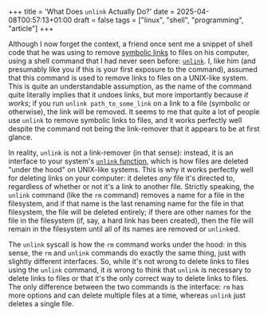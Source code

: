 +++
title = 'What Does `unlink` Actually Do?'
date = 2025-04-08T00:57:13+01:00
draft = false
tags = ["linux", "shell", "programming", "article"]
+++

Although I now forget the context, a friend once sent me a snippet of shell code that he was using to remove [symbolic links](https://www.man7.org/linux/man-pages/man1/ln.1.html) to files on his computer, using a shell command that I had never seen before: [`unlink`](https://www.man7.org/linux/man-pages/man1/unlink.1.html).
I, like him (and presumably like you if this is your first exposure to the command), assumed that this command is used to remove links to files on a UNIX-like system.
This is quite an understandable assumption, as the name of the command quite literally implies that it undoes links, but more importantly because *it works*;
if you run `unlink path_to_some_link` on a link to a file (symbolic or otherwise), the link will be removed.
It seems to me that quite a lot of people use `unlink` to remove symbolic links to files, and it works perfectly well despite the command not being the link-remover that it appears to be at first glance.

In reality, `unlink` is not a link-remover (in that sense):
instead, it is an interface to your system's [`unlink` function](https://www.gnu.org/software/libc/manual/html_node/Deleting-Files.html#Deleting-Files), which is how files are deleted "under the hood" on UNIX-like systems.
This is why it works perfectly well for deleting links on your computer: it deletes *any* file it's directed to, regardless of whether or not it's a link to another file.
Strictly speaking, the `unlink` command (like the `rm` command) removes a name for a file in the filesystem, and if that name is the last renaming name for the file in that filesystem, the file will be deleted entirely;
if there are other names for the file in the filesystem (if, say, a hard link has been created), then the file will remain in the filesystem until all of its names are removed or `unlink`ed.

The `unlink` syscall is how the `rm` command works under the hood:
in this sense, the `rm` and `unlink` commands do exactly the same thing, just with slightly different interfaces.
So, while it's not wrong to delete links to files using the `unlink` command, it *is* wrong to think that `unlink` is necessary to delete links to files or that it's the only correct way to delete links to files.
The only difference between the two commands is the interface: `rm` has more options and can delete multiple files at a time, whereas `unlink` just deletes a single file.
